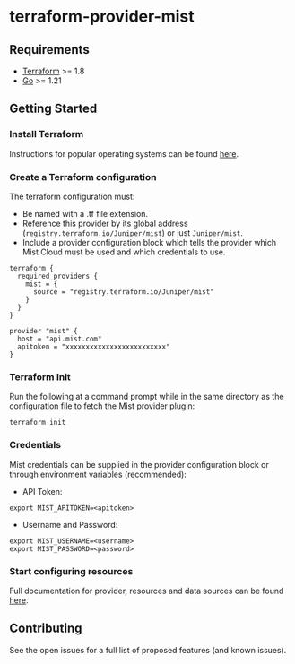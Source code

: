 # terraform-provider-mist

## Requirements
- [Terraform](https://developer.hashicorp.com/terraform/downloads) >= 1.8
- [Go](https://golang.org/doc/install) >= 1.21

## Getting Started

### Install Terraform
Instructions for popular operating systems can be found [here](https://developer.hashicorp.com/terraform/tutorials/aws-get-started/install-cli).

### Create a Terraform configuration
The terraform configuration must:
* Be named with a .tf file extension.
* Reference this provider by its global address (`registry.terraform.io/Juniper/mist`) or just `Juniper/mist`.
* Include a provider configuration block which tells the provider which Mist Cloud must be used and which credentials to use.

```hcl
terraform {
  required_providers {
    mist = {
      source = "registry.terraform.io/Juniper/mist"
    }
  }
}

provider "mist" {
  host = "api.mist.com"
  apitoken = "xxxxxxxxxxxxxxxxxxxxxxxxx"
}
```

### Terraform Init
Run the following at a command prompt while in the same directory as the configuration file to fetch the Mist provider plugin:

```console
terraform init
```

### Credentials
Mist credentials can be supplied in the provider configuration block or through environment variables (recommended):

* API Token:
```console
export MIST_APITOKEN=<apitoken>
```

* Username and Password:
```console
export MIST_USERNAME=<username>
export MIST_PASSWORD=<password>
```

### Start configuring resources
Full documentation for provider, resources and data sources can be found [here](https://registry.terraform.io/providers/Juniper/mist/latest/docs).

## Contributing
See the open issues for a full list of proposed features (and known issues).
